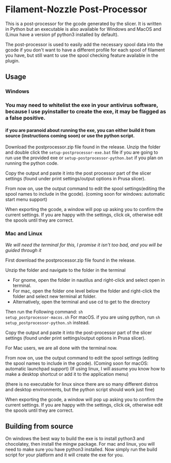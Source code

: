 # Filament-Nozzle Post-Processor
This is a post-processor for the gcode generated by the slicer. It is written in Python but an executable is also 
available for Windows and MacOS and (Linux have a version pf python3 installed by default). 

The post-processor is used to easily add the necessary spool data into the gcode if you don't want to have a different 
profile for each spool of filament you have, but still want to use the spool checking feature available in the plugin.

## Usage

### Windows

### You may need to whitelist the exe in your antivirus software, because I use pyinstaller to create the exe, it may be flagged as a false positive.
#### if you are paranoid about running the exe, you can either build it from source (instructions coming soon) or use the python script.

Download the postprocessor.zip file found in the release.
Unzip the folder and double click the <code>setup-postprocessor-exe.bat</code> file if you are going to run use the provided exe or 
<code>setup-postprocessor-python.bat</code> if you plan on running the python code.

Copy the output and paste it into the post processor part of the slicer settings (found under print settings/output options in Prusa slicer).

From now on, use the output command to  edit the spool settings(editing the spool names to include in the gcode).
(coming soon for windows: automatic start menu support)

When exporting the gcode, a window will pop up asking you to confirm the current settings. 
If you are happy with the settings, click ok, otherwise edit the spools until they are correct.

### Mac and Linux
*We will need the terminal for this, I promise it isn't too bad, and you will be guided through it*

First download the postprocessor.zip file found in the release. 

Unzip the folder and navigate to the folder in the terminal 

- For gnome, open the folder in nautilus and right-click and select open in terminal.
- For mac, open the folder one level below the folder and right-click the folder and select new terminal at folder.
- Alternatively, open the terminal and use cd to get to the directory 

Then run the Following command: <code>sh setup_postprocessor-macos.sh</code> For macOS.
if you are using python, run <code>sh setup_postprocessor-python.sh</code> instead.

Copy the output and paste it into the post-processor part of the slicer settings
(found under print settings/output options in Prusa slicer).

For Mac users, we are all done with the terminal now.

From now on, use the output command to  edit the spool settings (editing the spool names to include in the gcode).
(Coming soon for macOS: automatic launchpad support)
(If using linux, I will assume you know how to make a desktop shortcut or add it to the application menu)

(there is no executable for linux since there are so many different distros and desktop environments, but the python script should work just fine)

When exporting the gcode, a window will pop up asking you to confirm the current settings. 
If you are happy with the settings, click ok, otherwise edit the spools until they are correct.

## Building from source
On windows the best way to build the exe is to install python3 and chocolatey, then install the mingw package.
For mac and linux, you will need to make sure you have python3 installed. 
Now simply run the build script for your platform and it will create the exe for you.
